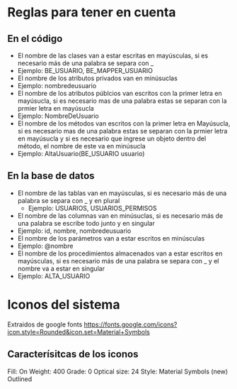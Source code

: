 # Reglas para tener en cuenta
## En el código
- El nombre de las clases van a estar escritas en mayúsculas, si es necesario más de una palabra se separa con _
- 	Ejemplo: BE_USUARIO, BE_MAPPER_USUARIO
- El nombre de los atributos privados van en minúsuclas
-	Ejemplo: nombredeusuario
- El nombre de los atributos públcios van escritos con la primer letra en mayúsucla, si es necesario mas de una palabra estas se separan con la prmier letra en mayúsucla
- 	Ejemplo: NombreDeUsuario
- El nombre de los métodos van escritos con la primer letra en Mayúsucla, si es necesario mas de una palabra estas se separan con la prmier letra en mayúsucla y si es necesario que ingrese un objeto dentro del método, el nombre de este va en minúsucla
- 	Ejemplo: AltaUsuario(BE_USUARIO usuario)

## En la base de datos
- El nombre de las tablas van en mayúsculas, si es necesario más de una palabra se separa con _ y en plural
  - Ejemplo: USUARIOS, USUARIOS_PERMISOS
- El nombre de las columnas van en minúsuclas, si es necesario más de una palabra se escribe todo junto y en singular
- 	Ejemplo: id, nombre, nombredeusuario
- El nombre de los parámetros van a estar escritos en minúsculas
- 	Ejemplo: @nombre
- El nombre de los procedimientos almacenados van a estar escritos en mayúsculas, si es necesario más de una palabra se separa con _ y el nombre va a estar en singular
- 	Ejemplo: ALTA_USUARIO

# Iconos del sistema
Extraidos de google fonts https://fonts.google.com/icons?icon.style=Rounded&icon.set=Material+Symbols
## Caracterísitcas de los iconos
Fill: On
Weight: 400
Grade: 0
Optical size: 24
Style: 
	Material Symbols (new)
	Outlined
